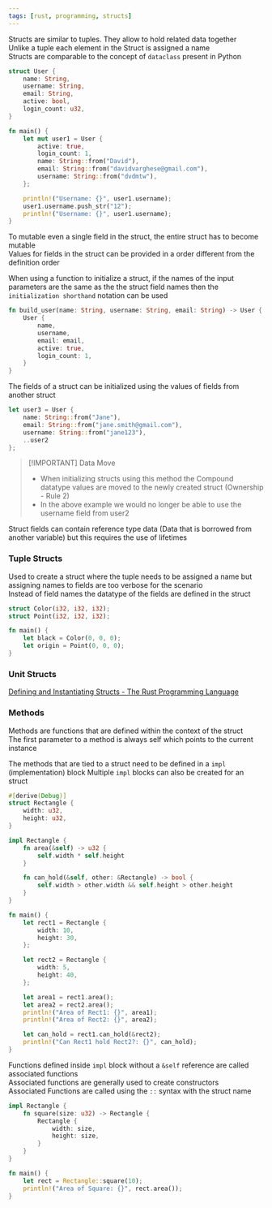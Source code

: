 ```yaml
---
tags: [rust, programming, structs]
---
```


Structs are similar to tuples. They allow to hold related data together  
Unlike a tuple each element in the Struct is assigned a name  
Structs are comparable to the concept of `dataclass` present in Python

```rust
struct User {
    name: String,
    username: String,
    email: String,
    active: bool,
    login_count: u32,
}

fn main() {
    let mut user1 = User {
        active: true,
        login_count: 1,
        name: String::from("David"),
        email: String::from("davidvarghese@gmail.com"),
        username: String::from("dvdmtw"),
    };

    println!("Username: {}", user1.username);
    user1.username.push_str("12");
    println!("Username: {}", user1.username);
}
```

To mutable even a single field in the struct, the entire struct has to become mutable  
Values for fields in the struct can be provided in a order different from the definition order 

When using a function to initialize a struct, if the names of the input parameters are the same as the the struct field names then the `initialization shorthand` notation can be used

```rust
fn build_user(name: String, username: String, email: String) -> User {
    User {
        name,
        username,
        email: email,
        active: true,
        login_count: 1,
    }
}
```

The fields of a struct can be initialized using the values of fields from another struct

```rust
let user3 = User {
	name: String::from("Jane"),
	email: String::from("jane.smith@gmail.com"),
	username: String::from("jane123"),
	..user2
};
```


> [!IMPORTANT] Data Move
> - When initializing structs using this method the Compound datatype values are moved to the newly created struct (Ownership - Rule 2)
> - In the above example we would no longer be able to use the username field from user2

Struct fields can contain reference type data (Data that is borrowed from another variable) but this requires the use of lifetimes

### Tuple Structs

Used to create a struct where the tuple needs to be assigned a name but assigning names to fields are too verbose for the scenario  
Instead of field names the datatype of the fields are defined in the struct

```rust
struct Color(i32, i32, i32);
struct Point(i32, i32, i32);

fn main() {
    let black = Color(0, 0, 0);
    let origin = Point(0, 0, 0);
}
```

### Unit Structs

[Defining and Instantiating Structs - The Rust Programming Language](https://doc.rust-lang.org/book/ch05-01-defining-structs.html)

### Methods

Methods are functions that are defined within the context of the struct  
The first parameter to a method is always self which points to the current instance

The methods that are tied to a struct need to be defined in a `impl` (implementation) block
Multiple `impl` blocks can also be created for an struct

```rust
#[derive(Debug)]
struct Rectangle {
    width: u32,
    height: u32,
}

impl Rectangle {
    fn area(&self) -> u32 {
        self.width * self.height
    }

    fn can_hold(&self, other: &Rectangle) -> bool {
        self.width > other.width && self.height > other.height
    }
}

fn main() {
    let rect1 = Rectangle {
        width: 10,
        height: 30,
    };

    let rect2 = Rectangle {
        width: 5,
        height: 40,
    };

    let area1 = rect1.area();
    let area2 = rect2.area();
    println!("Area of Rect1: {}", area1);
    println!("Area of Rect2: {}", area2);

    let can_hold = rect1.can_hold(&rect2);
    println!("Can Rect1 hold Rect2?: {}", can_hold);
}

```

Functions defined inside `impl` block without a `&self` reference are called associated functions  
Associated functions are generally used to create constructors  
Associated Functions are called using the `::` syntax with the struct name

```rust
impl Rectangle {
    fn square(size: u32) -> Rectangle {
        Rectangle {
            width: size,
            height: size,
        }
    }
}

fn main() {
    let rect = Rectangle::square(10);
    println!("Area of Square: {}", rect.area());
}
```
